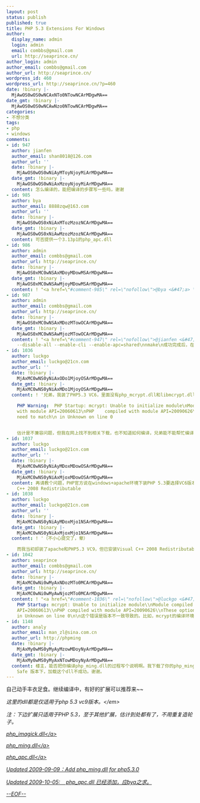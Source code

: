 ```yaml
---
layout: post
status: publish
published: true
title: PHP 5.3 Extensions For Windows
author:
  display_name: admin
  login: admin
  email: combbs@gmail.com
  url: http://seaprince.cn/
author_login: admin
author_email: combbs@gmail.com
author_url: http://seaprince.cn/
wordpress_id: 460
wordpress_url: http://seaprince.cn/?p=460
date: !binary |-
  MjAwOS0wOS0wNCAxNTo0NTowNCArMDgwMA==
date_gmt: !binary |-
  MjAwOS0wOS0wNCAwNzo0NTowNCArMDgwMA==
categories:
- 不想分类
tags:
- php
- windows
comments:
- id: 947
  author: jianfen
  author_email: shan8018@126.com
  author_url: ''
  date: !binary |-
    MjAwOS0wOS0wNiAyMToyNjoyMiArMDgwMA==
  date_gmt: !binary |-
    MjAwOS0wOS0wNiAxMzoyNjoyMiArMDgwMA==
  content: 怎么编译的，能把编译的步骤写一些吗，谢谢
- id: 985
  author: bya
  author_email: 8888zqw@163.com
  author_url: ''
  date: !binary |-
    MjAwOS0wOS0xNiAxMTozMzozNCArMDgwMA==
  date_gmt: !binary |-
    MjAwOS0wOS0xNiAwMzozMzozNCArMDgwMA==
  content: 可否提供一个3.13p1的php_apc.dll
- id: 986
  author: admin
  author_email: combbs@gmail.com
  author_url: http://seaprince.cn/
  date: !binary |-
    MjAwOS0xMC0wNSAxMDoyMDowMSArMDgwMA==
  date_gmt: !binary |-
    MjAwOS0xMC0wNSAwMjoyMDowMSArMDgwMA==
  content: ! "<a href=\"#comment-985\" rel=\"nofollow\">@bya <&#47;a> \n已经附上，请测试。"
- id: 987
  author: admin
  author_email: combbs@gmail.com
  author_url: http://seaprince.cn/
  date: !binary |-
    MjAwOS0xMC0wNSAxMDozMTowOCArMDgwMA==
  date_gmt: !binary |-
    MjAwOS0xMC0wNSAwMjozMTowOCArMDgwMA==
  content: ! "<a href=\"#comment-947\" rel=\"nofollow\">@jianfen <&#47;a> \n请参考： http:&#47;&#47;seaprince.cn&#47;compiling-php-on-windows&#47;\n比如说APC扩展，只需要下载APC的扩展包，放入ext目录中，再重新\nbuildconf\nconfigure
    --disable-all --enable-cli --enable-apc=shared\nnmake\n成功完成后，在Release_TS 中，就可找到php_apc.dll"
- id: 1036
  author: luckgo
  author_email: luckgo@21cn.com
  author_url: ''
  date: !binary |-
    MjAxMC0wNS0yNiAxODo1MjoyOSArMDgwMA==
  date_gmt: !binary |-
    MjAxMC0wNS0yNiAxMDo1MjoyOSArMDgwMA==
  content: ! '兄弟，我装了PHP5.3 VC6，里面没有php_mcrypt.dll和libmcrypt.dll， 但我要启动php_mcrypt.dll，我就把PHP5.2中的php_mcrypt.dll和libmcrypt.dll拿来用，启动Apache后在日志中发现有这样错误：

    PHP Warning:  PHP Startup: mcrypt: Unable to initialize module\nModule compiled
    with module API=20060613\nPHP    compiled with module API=20090626\nThese options
    need to match\n in Unknown on line 0


    估计是不兼容问题，但我在网上找不到相关下载，也不知道如何编译，兄弟能不能帮忙编译个？'
- id: 1037
  author: luckgo
  author_email: luckgo@21cn.com
  author_url: ''
  date: !binary |-
    MjAxMC0wNS0yNiAyMDoxMDowOSArMDgwMA==
  date_gmt: !binary |-
    MjAxMC0wNS0yNiAxMjoxMDowOSArMDgwMA==
  content: 再请教个问题，PHP官方说在windows+apache环境下装PHP 5.3要选择VC6版本，网上搜到的全是相同的内容，而我当初却装了VC9Visual
    C++ 2008 Redistributable
- id: 1038
  author: luckgo
  author_email: luckgo@21cn.com
  author_url: ''
  date: !binary |-
    MjAxMC0wNS0yNiAyMDoxMjo1NSArMDgwMA==
  date_gmt: !binary |-
    MjAxMC0wNS0yNiAxMjoxMjo1NSArMDgwMA==
  content: ! '（不小心提交了，晕）

    而我当初却装了apache和PHP5.3 VC9，但已安装Visual C++ 2008 Redistributable，结果完全正常，这说明应该没问题吧？'
- id: 1042
  author: seaprince
  author_email: combbs@gmail.com
  author_url: http://seaprince.cn/
  date: !binary |-
    MjAxMC0wNi0wMyAxNDozMTo0MCArMDgwMA==
  date_gmt: !binary |-
    MjAxMC0wNi0wMyAwNjozMTo0MCArMDgwMA==
  content: ! "<a href=\"#comment-1036\" rel=\"nofollow\">@luckgo <&#47;a> \nPHP Warning:
    PHP Startup: mcrypt: Unable to initialize module\\nModule compiled with module
    API=20060613\\nPHP compiled with module API=20090626\\nThese options need to match\\n
    in Unknown on line 0\n\n这个错误是版本不一致导致的。比如，mcrypt的编译环境是VC9，它就不能运行在VC6版本的PHP中。否则你就报你这个错。"
- id: 1148
  author: analy
  author_email: man_zl@sina.com.cn
  author_url: http://phpming
  date: !binary |-
    MjAxMy0wMS0yMyAyMzowMDoyNyArMDgwMA==
  date_gmt: !binary |-
    MjAxMy0wMS0yMyAxNTowMDoyNyArMDgwMA==
  content: 楼主，能否把你编译php_ming.dll的过程写个说明啊。我下载了你的php_ming.dll在php的VC9 x86 Non Thread
    Safe 版本下，加载这个dll不成功。谢谢。
---
```

<p>自己动手丰衣足食。继续编译中，有好的扩展可以推荐来~~</p>
<p><em>这里的dll都是仅适用于php 5.3 vc9版本。<&#47;em></p>
<p>注：下边扩展只适用于PHP 5.3，至于其他扩展，估计到处都有了，不用重复造轮子。</p>
<p><a href="http:&#47;&#47;blog.eaxi.com&#47;wp-content&#47;uploads&#47;2009&#47;09&#47;php_imagick.dll">php_imagick.dll<&#47;a></p>
<p><a href="http:&#47;&#47;blog.eaxi.com&#47;wp-content&#47;uploads&#47;2009&#47;09&#47;php_ming.dll">php_ming.dll<&#47;a></p>
<p><a href="http:&#47;&#47;blog.eaxi.com&#47;wp-content&#47;uploads&#47;2009&#47;09&#47;php_apc.dll">php_apc.dll<&#47;a></p>
<p>Updated 2009-09-09：Add php_ming.dll for php5.3.0</p>
<p>Updated 2009-10-05: &nbsp; &nbsp;php_apc.dll 已经添加，应bya之求。</p>
<p>--EOF--</p>
